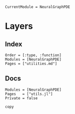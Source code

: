```@meta
CurrentModule = NeuralGraphPDE
```

# Layers

## Index

```@index
Order = [:type, :function]
Modules = [NeuralGraphPDE]
Pages = ["utilities.md"]
```

## Docs

```@autodocs
Modules = [NeuralGraphPDE]
Pages   = ["utils.jl"]
Private = false
```
```@docs
copy
```